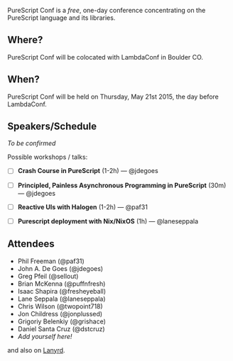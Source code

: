PureScript Conf is a _free_, one-day conference concentrating on the PureScript language and its libraries.

## Where?

PureScript Conf will be colocated with LambdaConf in Boulder CO.

## When?

PureScript Conf will be held on Thursday, May 21st 2015, the day before LambdaConf.

## Speakers/Schedule

_To be confirmed_

Possible workshops / talks:

 - [ ] **Crash Course in PureScript** (1-2h) &mdash; @jdegoes
 - [ ] **Principled, Painless Asynchronous Programming in PureScript** (30m) &mdash; @jdegoes
 - [ ] **Reactive UIs with Halogen** (1-2h) &mdash; @paf31
 - [ ] **Purescript deployment with Nix/NixOS** (1h) &mdash; @laneseppala


## Attendees

- Phil Freeman (@paf31)
- John A. De Goes (@jdegoes)
- Greg Pfeil (@sellout)
- Brian McKenna (@puffnfresh)
- Isaac Shapira (@fresheyeball)
- Lane Seppala  (@laneseppala)
- Chris Wilson (@twopoint718)
- Jon Childress (@jonplussed)
- Grigoriy Belenkiy (@grishace)
- Daniel Santa Cruz (@dstcruz)
- *Add yourself here!*

and also on [Lanyrd](http://lanyrd.com/2015/purescript-conf/).